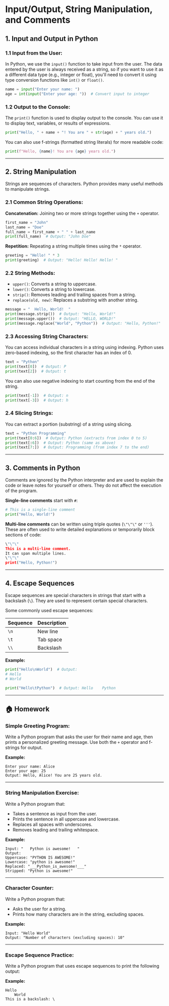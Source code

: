 # Input/Output, String Manipulation, and Comments

## 1. Input and Output in Python

### 1.1 Input from the User:
In Python, we use the `input()` function to take input from the user. The data entered by the user is always received as a string, so if you want to use it as a different data type (e.g., integer or float), you'll need to convert it using type conversion functions like `int()` or `float()`.

```python
name = input("Enter your name: ")
age = int(input("Enter your age: "))  # Convert input to integer
```

### 1.2 Output to the Console:
The `print()` function is used to display output to the console. You can use it to display text, variables, or results of expressions.

```python
print("Hello, " + name + "! You are " + str(age) + " years old.")
```

You can also use f-strings (formatted string literals) for more readable code:

```python
print(f"Hello, {name}! You are {age} years old.")
```

---

## 2. String Manipulation

Strings are sequences of characters. Python provides many useful methods to manipulate strings.

### 2.1 Common String Operations:

**Concatenation:** Joining two or more strings together using the `+` operator.

```python
first_name = "John"
last_name = "Doe"
full_name = first_name + " " + last_name
print(full_name)  # Output: "John Doe"
```

**Repetition:** Repeating a string multiple times using the `*` operator.

```python
greeting = "Hello! " * 3
print(greeting)  # Output: "Hello! Hello! Hello! "
```

### 2.2 String Methods:
- `upper()`: Converts a string to uppercase.  
- `lower()`: Converts a string to lowercase.  
- `strip()`: Removes leading and trailing spaces from a string.  
- `replace(old, new)`: Replaces a substring with another string.

```python
message = "  Hello, World!  "
print(message.strip())  # Output: "Hello, World!"
print(message.upper())  # Output: "HELLO, WORLD!"
print(message.replace("World", "Python"))  # Output: "Hello, Python!"
```

### 2.3 Accessing String Characters:
You can access individual characters in a string using indexing. Python uses zero-based indexing, so the first character has an index of 0.

```python
text = "Python"
print(text[0])  # Output: P
print(text[2])  # Output: t
```

You can also use negative indexing to start counting from the end of the string.

```python
print(text[-1])  # Output: n
print(text[-3])  # Output: h
```

### 2.4 Slicing Strings:
You can extract a portion (substring) of a string using slicing.

```python
text = "Python Programming"
print(text[0:6])  # Output: Python (extracts from index 0 to 5)
print(text[:6])  # Output: Python (same as above)
print(text[7:])  # Output: Programming (from index 7 to the end)
```

---

## 3. Comments in Python

Comments are ignored by the Python interpreter and are used to explain the code or leave notes for yourself or others. They do not affect the execution of the program.

**Single-line comments** start with `#`:

```python
# This is a single-line comment
print("Hello, World!")
```

**Multi-line comments** can be written using triple quotes (`\"\"\"` or `'''`).  
These are often used to write detailed explanations or temporarily block sections of code:

```python
\"\"\"
This is a multi-line comment.
It can span multiple lines.
\"\"\"
print("Hello, Python!")
```

---

## 4. Escape Sequences

Escape sequences are special characters in strings that start with a backslash (`\`). They are used to represent certain special characters.

Some commonly used escape sequences:

| Sequence | Description |
|-----------|--------------|
| `\n` | New line |
| `\t` | Tab space |
| `\\` | Backslash |

**Example:**
```python
print("Hello\nWorld")  # Output:
# Hello
# World

print("Hello\tPython")  # Output: Hello    Python
```

---

## 🏠 Homework

### Simple Greeting Program:
Write a Python program that asks the user for their name and age, then prints a personalized greeting message. Use both the `+` operator and f-strings for output.

**Example:**
```
Enter your name: Alice
Enter your age: 25
Output: Hello, Alice! You are 25 years old.
```

---

### String Manipulation Exercise:
Write a Python program that:
- Takes a sentence as input from the user.
- Prints the sentence in all uppercase and lowercase.
- Replaces all spaces with underscores.
- Removes leading and trailing whitespace.

**Example:**
```
Input: "   Python is awesome!   "
Output:
Uppercase: "PYTHON IS AWESOME!"
Lowercase: "python is awesome!"
Replaced: "___Python_is_awesome!___"
Stripped: "Python is awesome!"
```

---

### Character Counter:
Write a Python program that:
- Asks the user for a string.
- Prints how many characters are in the string, excluding spaces.

**Example:**
```
Input: "Hello World"
Output: "Number of characters (excluding spaces): 10"
```

---

### Escape Sequence Practice:
Write a Python program that uses escape sequences to print the following output:

**Example:**
```
Hello
    World
This is a backslash: \
```

